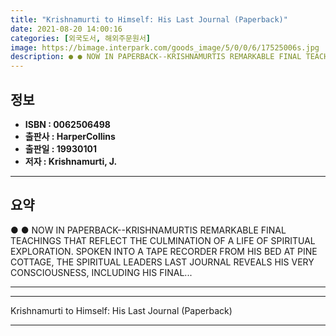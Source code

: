 ```yaml
---
title: "Krishnamurti to Himself: His Last Journal (Paperback)"
date: 2021-08-20 14:00:16
categories: [외국도서, 해외주문원서]
image: https://bimage.interpark.com/goods_image/5/0/0/6/17525006s.jpg
description: ● ● NOW IN PAPERBACK--KRISHNAMURTIS REMARKABLE FINAL TEACHINGS THAT REFLECT THE CULMINATION OF A LIFE OF SPIRITUAL EXPLORATION. SPOKEN INTO A TAPE RECORDER FR
---
```


## **정보**

- **ISBN : 0062506498**
- **출판사 : HarperCollins**
- **출판일 : 19930101**
- **저자 : Krishnamurti, J.**

------



## **요약**

●  ●  NOW IN PAPERBACK--KRISHNAMURTIS REMARKABLE FINAL TEACHINGS THAT REFLECT THE CULMINATION OF A LIFE OF SPIRITUAL EXPLORATION. SPOKEN INTO A TAPE RECORDER FROM HIS BED AT PINE COTTAGE, THE SPIRITUAL LEADERS LAST JOURNAL REVEALS HIS VERY CONSCIOUSNESS, INCLUDING HIS FINAL... 

------



------


Krishnamurti to Himself: His Last Journal (Paperback) 

------


